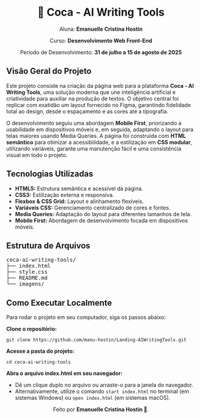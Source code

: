 <div align="center">
  <h1>🚀 Coca - AI Writing Tools</h1>
  <p>Aluna: <strong>Emanuelle Cristina Hostin</strong></p>
  <p>Curso: <strong>Desenvolvimento Web Front-End</strong></p>
  <p>Período de Desenvolvimento: <strong>31 de julho a 15 de agosto de 2025</strong></p>
</div>

<h2>Visão Geral do Projeto</h2>
<p>Este projeto consiste na criação da página web para a plataforma <strong>Coca - AI Writing Tools</strong>, uma solução moderna que une inteligência artificial e criatividade para auxiliar na produção de textos. O objetivo central foi replicar com exatidão um layout fornecido no Figma, garantindo fidelidade total ao design, desde o espaçamento e as cores até a tipografia.</p>
<p>O desenvolvimento seguiu uma abordagem <strong>Mobile First</strong>, priorizando a usabilidade em dispositivos móveis e, em seguida, adaptando o layout para telas maiores usando Media Queries. A página foi construída com <strong>HTML semântico</strong> para otimizar a acessibilidade, e a estilização em <strong>CSS modular</strong>, utilizando variáveis, garante uma manutenção fácil e uma consistência visual em todo o projeto.</p>

<h2>Tecnologias Utilizadas</h2>
<ul>
  <li><strong>HTML5:</strong> Estrutura semântica e acessível da página.</li>
  <li><strong>CSS3:</strong> Estilização externa e responsiva.</li>
  <li><strong>Flexbox & CSS Grid:</strong> Layout e alinhamento flexíveis.</li>
  <li><strong>Variáveis CSS:</strong> Gerenciamento centralizado de cores e fontes.</li>
  <li><strong>Media Queries:</strong> Adaptação do layout para diferentes tamanhos de tela.</li>
  <li><strong>Mobile First:</strong> Abordagem de desenvolvimento focada em dispositivos móveis.</li>
</ul>

<h2>Estrutura de Arquivos</h2>
<pre>
coca-ai-writing-tools/
├── index.html
├── style.css
├── README.md
└── imagens/
</pre>

<h2>Como Executar Localmente</h2>
<p>Para rodar o projeto em seu computador, siga os passos abaixo:</p>

<p><strong>Clone o repositório:</strong></p>
<pre><code>git clone https://github.com/manu-hostin/Landing-AIWritingTools.git</code></pre>

<p><strong>Acesse a pasta do projeto:</strong></p>
<pre><code>cd coca-ai-writing-tools</code></pre>

<p><strong>Abra o arquivo index.html em seu navegador:</strong></p>
<ul>
  <li>Dê um clique duplo no arquivo ou arraste-o para a janela do navegador.</li>
  <li>Alternativamente, utilize o comando <code>start index.html</code> no terminal (em sistemas Windows) ou <code>open index.html</code> (em sistemas macOS).</li>
</ul>

<div align="center">
  Feito por <strong>Emanuelle Cristina Hostin 💙</strong>.
</div>
